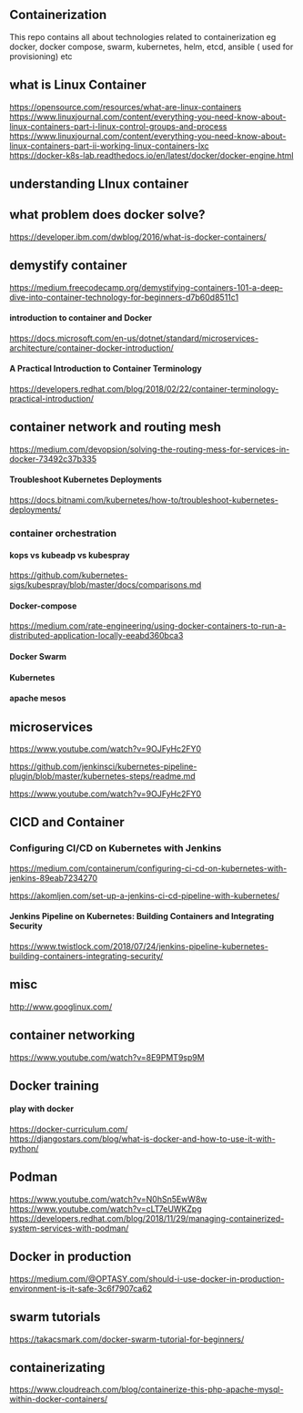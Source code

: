 ## Containerization
This repo contains all about technologies related to containerization eg docker, docker compose, swarm, kubernetes, helm, etcd, ansible ( used for provisioning) etc

## what is Linux Container 
https://opensource.com/resources/what-are-linux-containers \
https://www.linuxjournal.com/content/everything-you-need-know-about-linux-containers-part-i-linux-control-groups-and-process \
https://www.linuxjournal.com/content/everything-you-need-know-about-linux-containers-part-ii-working-linux-containers-lxc \
https://docker-k8s-lab.readthedocs.io/en/latest/docker/docker-engine.html

## understanding LInux container 
## what problem does docker solve? 
https://developer.ibm.com/dwblog/2016/what-is-docker-containers/

## demystify container
https://medium.freecodecamp.org/demystifying-containers-101-a-deep-dive-into-container-technology-for-beginners-d7b60d8511c1

#### introduction to container and Docker
https://docs.microsoft.com/en-us/dotnet/standard/microservices-architecture/container-docker-introduction/

#### A Practical Introduction to Container Terminology
https://developers.redhat.com/blog/2018/02/22/container-terminology-practical-introduction/

## container network and routing mesh
https://medium.com/devopsion/solving-the-routing-mess-for-services-in-docker-73492c37b335

#### Troubleshoot Kubernetes Deployments
https://docs.bitnami.com/kubernetes/how-to/troubleshoot-kubernetes-deployments/

### container orchestration 

#### kops vs kubeadp vs kubespray
https://github.com/kubernetes-sigs/kubespray/blob/master/docs/comparisons.md

#### Docker-compose
https://medium.com/rate-engineering/using-docker-containers-to-run-a-distributed-application-locally-eeabd360bca3
#### Docker Swarm 

#### Kubernetes
#### apache mesos 


## microservices
https://www.youtube.com/watch?v=9OJFyHc2FY0

https://github.com/jenkinsci/kubernetes-pipeline-plugin/blob/master/kubernetes-steps/readme.md 


https://www.youtube.com/watch?v=9OJFyHc2FY0


## CICD and Container

### Configuring CI/CD on Kubernetes with Jenkins
https://medium.com/containerum/configuring-ci-cd-on-kubernetes-with-jenkins-89eab7234270



https://akomljen.com/set-up-a-jenkins-ci-cd-pipeline-with-kubernetes/


#### Jenkins Pipeline on Kubernetes: Building Containers and Integrating Security
https://www.twistlock.com/2018/07/24/jenkins-pipeline-kubernetes-building-containers-integrating-security/





## misc 
http://www.googlinux.com/

## container networking 
https://www.youtube.com/watch?v=8E9PMT9sp9M


## Docker training 
#### play with docker 
https://docker-curriculum.com/ \
https://djangostars.com/blog/what-is-docker-and-how-to-use-it-with-python/




## Podman ############################################
https://www.youtube.com/watch?v=N0hSn5EwW8w \
https://www.youtube.com/watch?v=cLT7eUWKZpg \
https://developers.redhat.com/blog/2018/11/29/managing-containerized-system-services-with-podman/


## Docker in production 
https://medium.com/@OPTASY.com/should-i-use-docker-in-production-environment-is-it-safe-3c6f7907ca62


## swarm tutorials
https://takacsmark.com/docker-swarm-tutorial-for-beginners/


## containerizating 
https://www.cloudreach.com/blog/containerize-this-php-apache-mysql-within-docker-containers/
